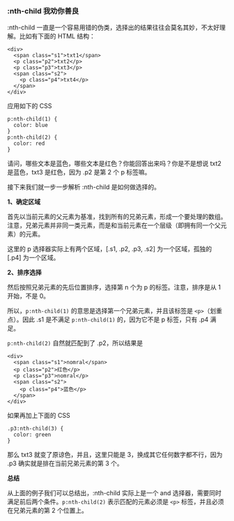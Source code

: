 ### :nth-child 我劝你善良

:nth-child 一直是一个容易用错的伪类，选择出的结果往往会莫名其妙，不太好理解。比如有下面的 HTML 结构：

```
<div>
  <span class="s1">txt1</span>
  <p class="p2">txt2</p>
  <p class="p3">txt3</p>
  <span class="s2">
    <p class="p4">txt4</p>
  </span>
</div>
```

应用如下的 CSS

```
p:nth-child(1) {
  color: blue
}
p:nth-child(2) {
  color: red
}
```

请问，哪些文本是蓝色，哪些文本是红色？你能回答出来吗？你是不是想说 txt2 是蓝色，txt3 是红色，因为 .p2 是第 2 个 p 标签嘛。

接下来我们就一步一步解析 :nth-child 是如何做选择的。

**1、确定区域**

首先以当前元素的父元素为基准，找到所有的兄弟元素，形成一个要处理的数组。注意，兄弟元素并非同一类元素，而是和当前元素在一个层级（即拥有同一个父元素）的元素。

这里的 p 选择器实际上有两个区域，[.s1, .p2, .p3, .s2] 为一个区域，孤独的 [.p4] 为一个区域。

**2、排序选择**

然后按照兄弟元素的先后位置排序，选择第 n 个为 p 的标签。注意，排序是从 1 开始，不是 0。

所以，`p:nth-child(1)` 的意思是选择第一个兄弟元素，并且该标签是 `<p>`（划重点）。因此 .s1 是不满足 `p:nth-child(1)` 的，因为它不是 p 标签，只有 .p4 满足。

`p:nth-child(2)` 自然就匹配到了 .p2，所以结果是

```
<div>
  <span class="s1">nomral</span>
  <p class="p2">红色</p>
  <p class="p3">nomral</p>
  <span class="s2">
    <p class="p4">蓝色</p>
  </span>
</div>
```

如果再加上下面的 CSS

```
.p3:nth-child(3) {
  color: green
}
```

那么 txt3 就变了原谅色，并且，这里只能是 3，换成其它任何数字都不行，因为 .p3 确实就是排在当前兄弟元素的第 3 个。

**总结**

从上面的例子我们可以总结出，:nth-child 实际上是一个 and 选择器，需要同时满足前后两个条件。`p:nth-child(2)` 表示匹配的元素必须是 `<p>` 标签，并且必须在兄弟元素的第 2 个位置上。